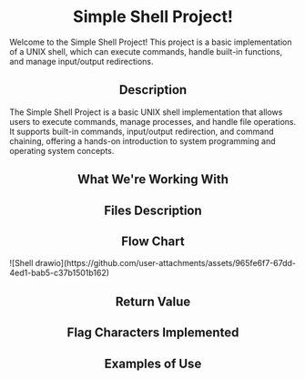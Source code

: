 <h1  align="center"> Simple Shell Project! </h1>
<p>Welcome to the Simple Shell Project! This project is a basic implementation of a UNIX shell, which can execute commands, handle built-in functions, and manage input/output redirections.</p>

<h2 align="center">Description</h2>
<p>The Simple Shell Project is a basic UNIX shell implementation that allows users to execute commands, manage processes, and handle file operations. It supports built-in commands, input/output redirection, and command chaining, offering a hands-on introduction to system programming and operating system concepts.</p>

<h2  align="center">What We're Working With</h2> 
<p></p>

<h2  align="center">Files Description</h2>
<p></p>

<h2  align="center">Flow Chart</h2>
<p>
  ![Shell drawio](https://github.com/user-attachments/assets/965fe6f7-67dd-4ed1-bab5-c37b1501b162)
</p>

<h2 align="center"> Return Value </h2>
<p></p>

<h2 align="center"> Flag Characters Implemented </h2>
<p></p>

<h2  align="center">Examples of Use</h2>
<p></p>
